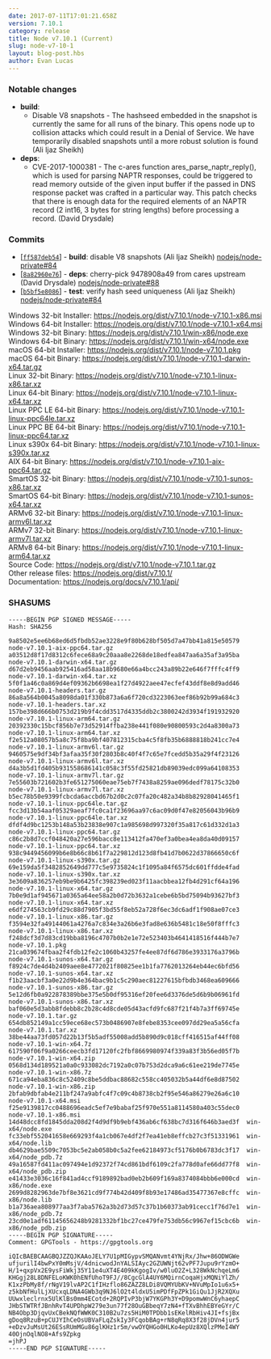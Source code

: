 ```yaml
---
date: 2017-07-11T17:01:21.658Z
version: 7.10.1
category: release
title: Node v7.10.1 (Current)
slug: node-v7-10-1
layout: blog-post.hbs
author: Evan Lucas
---
```


### Notable changes

* **build**:
  * Disable V8 snapshots - The hashseed embedded in the snapshot is
    currently the same for all runs of the binary. This opens node up to
collision attacks which could result in a Denial of Service. We have
temporarily disabled snapshots until a more robust solution is found
(Ali Ijaz Sheikh)
* **deps**:
  * CVE-2017-1000381 - The c-ares function ares_parse_naptr_reply(),
    which is used for parsing NAPTR responses, could be triggered to
read memory outside of the given input buffer if the passed in DNS
response packet was crafted in a particular way. This patch checks that
there is enough data for the required elements of an NAPTR record (2
int16, 3 bytes for string lengths) before processing a record. (David
Drysdale)

### Commits

* [[`ff587deb54`](https://github.com/nodejs/node/commit/ff587deb54)] - **build**: disable V8 snapshots (Ali Ijaz Sheikh) [nodejs/node-private#84](https://github.com/nodejs/node-private/pull/84)
* [[`8a82960e76`](https://github.com/nodejs/node/commit/8a82960e76)] - **deps**: cherry-pick 9478908a49 from cares upstream (David Drysdale) [nodejs/node-private#88](https://github.com/nodejs/node-private/pull/88)
* [[`b5bf5e8086`](https://github.com/nodejs/node/commit/b5bf5e8086)] - **test**: verify hash seed uniqueness (Ali Ijaz Sheikh) [nodejs/node-private#84](https://github.com/nodejs/node-private/pull/84)

Windows 32-bit Installer: https://nodejs.org/dist/v7.10.1/node-v7.10.1-x86.msi<br>
Windows 64-bit Installer: https://nodejs.org/dist/v7.10.1/node-v7.10.1-x64.msi<br>
Windows 32-bit Binary: https://nodejs.org/dist/v7.10.1/win-x86/node.exe<br>
Windows 64-bit Binary: https://nodejs.org/dist/v7.10.1/win-x64/node.exe<br>
macOS 64-bit Installer: https://nodejs.org/dist/v7.10.1/node-v7.10.1.pkg<br>
macOS 64-bit Binary: https://nodejs.org/dist/v7.10.1/node-v7.10.1-darwin-x64.tar.gz<br>
Linux 32-bit Binary: https://nodejs.org/dist/v7.10.1/node-v7.10.1-linux-x86.tar.xz<br>
Linux 64-bit Binary: https://nodejs.org/dist/v7.10.1/node-v7.10.1-linux-x64.tar.xz<br>
Linux PPC LE 64-bit Binary: https://nodejs.org/dist/v7.10.1/node-v7.10.1-linux-ppc64le.tar.xz<br>
Linux PPC BE 64-bit Binary: https://nodejs.org/dist/v7.10.1/node-v7.10.1-linux-ppc64.tar.xz<br>
Linux s390x 64-bit Binary: https://nodejs.org/dist/v7.10.1/node-v7.10.1-linux-s390x.tar.xz<br>
AIX 64-bit Binary: https://nodejs.org/dist/v7.10.1/node-v7.10.1-aix-ppc64.tar.gz<br>
SmartOS 32-bit Binary: https://nodejs.org/dist/v7.10.1/node-v7.10.1-sunos-x86.tar.xz<br>
SmartOS 64-bit Binary: https://nodejs.org/dist/v7.10.1/node-v7.10.1-sunos-x64.tar.xz<br>
ARMv6 32-bit Binary: https://nodejs.org/dist/v7.10.1/node-v7.10.1-linux-armv6l.tar.xz<br>
ARMv7 32-bit Binary: https://nodejs.org/dist/v7.10.1/node-v7.10.1-linux-armv7l.tar.xz<br>
ARMv8 64-bit Binary: https://nodejs.org/dist/v7.10.1/node-v7.10.1-linux-arm64.tar.xz<br>
Source Code: https://nodejs.org/dist/v7.10.1/node-v7.10.1.tar.gz<br>
Other release files: https://nodejs.org/dist/v7.10.1/<br>
Documentation: https://nodejs.org/docs/v7.10.1/api/

### SHASUMS

```
-----BEGIN PGP SIGNED MESSAGE-----
Hash: SHA256

9a8502e5ee6b68ed6d5fbdb52ae3228e9f80b628bf505d7a47bb41a815e50579  node-v7.10.1-aix-ppc64.tar.gz
a03512d8f17d8312c6fece68a9c20aaa8e2268de18edfea847aa6a35af3a95ba  node-v7.10.1-darwin-x64.tar.gz
d67d2eb9456aab925416ad58aa18b9680e66a4bcc243a89b22e646f7fffc4ff9  node-v7.10.1-darwin-x64.tar.xz
5f0f1a46c0a869d4ef09362b6698ea1f27d4922aee47ecfef43ddf8e8d9add46  node-v7.10.1-headers.tar.gz
86a8a564b0045a8098da01f330b873a6a6f720cd3223063eef86b92b99a684c3  node-v7.10.1-headers.tar.xz
157be398d666b0753d219b9f4cdd3517d4335ddb2c3800242d3934f191932920  node-v7.10.1-linux-arm64.tar.gz
20392330c15bcf856b7e73d52914ffba238e441f080e90800593c2d4a8300a73  node-v7.10.1-linux-arm64.tar.xz
f2e512a08057b5a8c75f8ba9bf407812315cba4c5f8fb35b6888818b241cc7e4  node-v7.10.1-linux-armv6l.tar.gz
9460575e9df34bf3afaa35f30f2803b8c40f4f7c65e7fcedd5b35a29f4f23126  node-v7.10.1-linux-armv6l.tar.xz
d4a3b5d1fd405b931558686141c058c3f55fd25821db89039edc099a64108353  node-v7.10.1-linux-armv7l.tar.gz
7e55603b721602b3fe651275060eae75eb7f7438a8259ae096dedf78175c32b0  node-v7.10.1-linux-armv7l.tar.xz
b5ec78b50e9399fcbcda6accbd67b2d0c2c07fa20c482a34b8b82928041465f1  node-v7.10.1-linux-ppc64le.tar.gz
fcc3d13b54aaf05329aeaf7fc0ca1f23696aa97c6ac09d0f47e82056043b96b9  node-v7.10.1-linux-ppc64le.tar.xz
dfdf4d9bc1253b148a53b23838e907c1a985698d997320f35a817c61d332d1a3  node-v7.10.1-linux-ppc64.tar.gz
c86c2b8d7ccf048420a27e596bacc8e113412fa470ef3a0bea4ea8da40d09157  node-v7.10.1-linux-ppc64.tar.xz
938c9449456099b6e8b66c8b61f7a229812d123d8fb41d7b0622d37866650c6f  node-v7.10.1-linux-s390x.tar.gz
69e159da5f3482852649dd777c5e9735824c1f1095a84f6575dc601ffdde4fad  node-v7.10.1-linux-s390x.tar.xz
3e3609a836257eb9be9b6425fc398239ed023f11aacbbea12fb4d291cf64a196  node-v7.10.1-linux-x64.tar.gz
7b0e9d1af945671a0365a64ee58a2b0d72b3632a1cebe6b5bd75094b93627bf3  node-v7.10.1-linux-x64.tar.xz
e6df274563cb9fd29c88d7905f3bd55f8eb52a728f6ec3dc6adf1f908ae07ce3  node-v7.10.1-linux-x86.tar.gz
f3594e32fa49144061a4276a7c834e3a26b6e3fad8e636b5481c18e50f8fffc3  node-v7.10.1-linux-x86.tar.xz
f248dcf3d7d83cd19bba8196c4707b0b2e1e72e523403b4641418516f444b7e7  node-v7.10.1.pkg
21ca039674fbaa2f4fdb12fe2c1060b43257fe4ee87df6d786e3933176a3796b  node-v7.10.1-sunos-x64.tar.gz
f8924c7de4d4b2409aee8e4772021f80825ee1b1fa7762013264eb44ec6bfd56  node-v7.10.1-sunos-x64.tar.xz
f1b23aacbf3a0e22d9b4e364bac9b1c5c290aec81227615bfbdb3468ea609666  node-v7.10.1-sunos-x86.tar.gz
5e12d6fb0a922878389bbe375e5b0df95316ef20fee6d3376de5d6b9b06961fd  node-v7.10.1-sunos-x86.tar.xz
baf060e5d3abb8fdebb8c2b28c4d8cde05d43acfd9fc687f21f4b7a3ff69745e  node-v7.10.1.tar.gz
654db852149a1cc59ece68ec573b0486907e8febe8353cee097dd29ea5a56cfa  node-v7.10.1.tar.xz
38be44aa73fd057d22b13f5b5adf55008add5b890d9c018cff416515af44ff08  node-v7.10.1-win-x64.7z
617590f06f9a0266ceecb3fd17120fc2fbf8669980974f339a83f3b56ed05f7b  node-v7.10.1-win-x64.zip
0568d134d189521a0a0c933082dc7192a0c07b753d2dca9a6c61ee219de7745e  node-v7.10.1-win-x86.7z
671ca94eba836c8c52409c8be5ddbac88682c558cc405032b5a44df6e8d87502  node-v7.10.1-win-x86.zip
2bfab9dbfab4e211bf247a9abfc4f7c09c4b8738cb2f95e546a86279e26a6c10  node-v7.10.1-x64.msi
f25e9139817cc0488696eadc5ef7e9babaf25f970e551a8114580a403c55dec0  node-v7.10.1-x86.msi
14d48dcc8fd1845dda208d2f4d9df9b9ebf436ab6cf638bc7d316f646b3aed3f  win-x64/node.exe
fc33ebf552041658e669293f4a1cb067e4df2f7ea41eb8effcb27c3f51331961  win-x64/node.lib
db4629bae5509c7053bc5e2ab058b0c5a2fee62184973cf5176b0b6783dc3f17  win-x64/node_pdb.7z
49a16587fd411ac097494e1d92372f74cd861bdf6109c2fa778d0afe66dd77f8  win-x64/node_pdb.zip
e41433e3036c16f841ad4ccf9189892bad0eb2b609f169a8374084bbb6e000cd  win-x86/node.exe
2699d8282963de7bf8e3621cd9f774b42d409f8b93e17486ad35477367e8cffc  win-x86/node.lib
b1a736aea808977aa3f7aba5762a3b2d73d57c37b1b60373ab91cecc1f76d7e1  win-x86/node_pdb.7z
23cd0e1adf61145656248b9281332bf1bc27ce479fe753db56c9967ef15cbc6b  win-x86/node_pdb.zip
-----BEGIN PGP SIGNATURE-----
Comment: GPGTools - https://gpgtools.org

iQIcBAEBCAAGBQJZZQJKAAoJELY7U1pMIGypvSMQANvmt4YNjRx/Jhw+86ODWGWe
ufjurilI4bwPxY0mMsjV/4dnicwodJnYALSIAyc2GZUWNjt62vPF7Jupu9rYzmO+
H/1+qxpVx2E9ysFiWkj35Y11e4uXT4E409kKgogIv/w0luO2Z+L328WkNchqeLm6
KHGgj28L8DNFELoKWK0hENfUhoT9FJ//8CgcGlA4UY6MQirnCoqaHjxMQNiYlZh/
K1xzPbMy8f/rNgV19lvAP2C1fIHzflo86ZAZZ8LDi8VQMYUbKV+NVuMpIo1u6x5+
z5kbNfHulLjXUcxqLDNA4GWb3q9NJ6lO2t4ldxU5imPDfFpZPk1GiQu1JjR2XQXu
UUwxleclrnx5UlKlBs0mm4ECotd+2RQPIvP3bjW7YKGPh3Y+D9pomwWnC6yhaepC
JHbSTWTRfJBnhRvT4UPDhpW279e3un77f28OuGBbeqY7zN4+fTXvBhhEBYeGYr/C
NB4Obp3DjqvUxCBekNQfWWK0C310B2u7zs5HiM0TPDbb1sEKelRbHiv4JI+fsjBx
gDoq8RzuB+pCUJYIhCeOsUBVaFLqZskIy3FCqobBAg+rN8qRq8X3f28jDVn4jur5
+eDzvJuMsUt26ESsRUmMGu86glKHz1r5m/vwOYQHGo0HLKo4epUz8XQlzPMeI4WY
40OjnOqlNO8+Afs9Zpkg
=jhPJ
-----END PGP SIGNATURE-----

```
